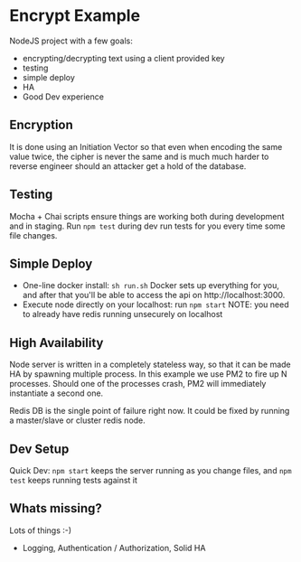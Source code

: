 # Encrypt Example


NodeJS project with a few goals:

- encrypting/decrypting text using a client provided key
- testing
- simple deploy 
- HA
- Good Dev experience

## Encryption 
It is done using an Initiation Vector so that even when encoding the same value twice, the cipher is never the same and is much much harder to reverse engineer should an attacker get a hold of the database.

## Testing 
Mocha + Chai scripts ensure things are working both during development and in staging. Run `npm test` during dev run tests for you every time some file changes.

## Simple Deploy
 - One-line docker install: `sh run.sh` Docker sets up everything for you, and after that you'll be able to access the api on http://localhost:3000.
  - Execute node directly on your localhost: run `npm start` NOTE: you need to already have redis running unsecurely on localhost 


## High Availability
Node server is written in a completely stateless way, so that it can be made HA by spawning multiple process. In this example we use PM2 to fire up N processes. Should one of the processes crash, PM2 will immediately instantiate a second one.

Redis DB is the single point of failure right now. It could be fixed by running a master/slave or cluster redis node.

## Dev Setup
Quick Dev: `npm start` keeps the server running as you change files, and `npm test` keeps running tests against it


## Whats missing?
Lots of things :-)

- Logging, Authentication / Authorization, Solid HA

